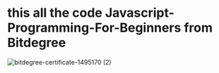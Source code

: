 # this all the code Javascript-Programming-For-Beginners from Bitdegree

![bitdegree-certificate-1495170 (2)](https://user-images.githubusercontent.com/61451186/226747437-5e86c40f-14e9-450c-8d0f-d54d8e924fde.jpeg)

